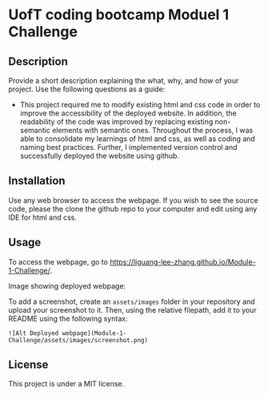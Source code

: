 # UofT coding bootcamp Moduel 1 Challenge

## Description

Provide a short description explaining the what, why, and how of your project. Use the following questions as a guide:

- This project required me to modify existing html and css code in order to improve the accessibility of the deployed website. In addition, the readability of the code was improved by replacing existing non-semantic elements with semantic ones. Throughout the process, I was able to consolidate my learnings of html and css, as well as coding and naming best practices. Further, I implemented version control and successfully deployed the website using github. 

## Installation

Use any web browser to access the webpage. If you wish to see the source code, please the clone the github repo to your computer and edit using any IDE for html and css. 

## Usage

To access the webpage, go to https://liguang-lee-zhang.github.io/Module-1-Challenge/. 

Image showing deployed webpage:

To add a screenshot, create an `assets/images` folder in your repository and upload your screenshot to it. Then, using the relative filepath, add it to your README using the following syntax:


    ![Alt Deployed webpage](Module-1-Challenge/assets/images/screenshot.png)



## License

This project is under a MIT license. 


